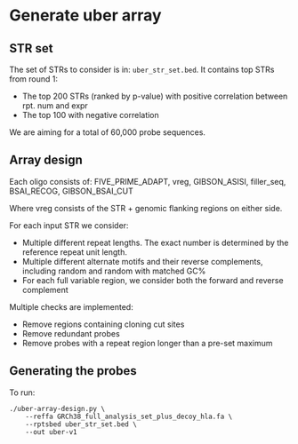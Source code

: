 # Generate uber array

## STR set

The set of STRs to consider is in: `uber_str_set.bed`. It contains top STRs from round 1:

* The top 200 STRs (ranked by p-value) with positive correlation between rpt. num and expr
* The top 100 with negative correlation

We are aiming for a total of 60,000 probe sequences.

## Array design

Each oligo consists of: 
FIVE_PRIME_ADAPT, vreg, GIBSON_ASISI, filler_seq, BSAI_RECOG, GIBSON_BSAI_CUT

Where vreg consists of the STR + genomic flanking regions on either side.

For each input STR we consider:
* Multiple different repeat lengths. The exact number is determined by the reference repeat unit length. 
* Multiple different alternate motifs and their reverse complements, including random and random with matched GC%
* For each full variable region, we consider both the forward and reverse complement

Multiple checks are implemented:
* Remove regions containing cloning cut sites
* Remove redundant probes
* Remove probes with a repeat region longer than a pre-set maximum

## Generating the probes

To run:

```
./uber-array-design.py \
	--reffa GRCh38_full_analysis_set_plus_decoy_hla.fa \
	--rptsbed uber_str_set.bed \
	--out uber-v1
```
